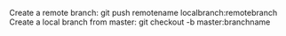 Create a remote branch: git push remotename localbranch:remotebranch
Create a local branch from master: git checkout -b master:branchname
